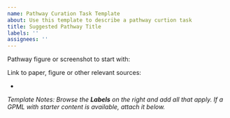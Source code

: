 ```yaml
---
name: Pathway Curation Task Template
about: Use this template to describe a pathway curtion task
title: Suggested Pathway Title
labels: ''
assignees: ''
---
```


Pathway figure or screenshot to start with:
<insert image if available>

Link to paper, figure or other relevant sources:
 * <insert link if applicable>

*Template Notes: Browse the **Labels** on the right and add all that apply. If a GPML with starter content is available, attach it below.*
